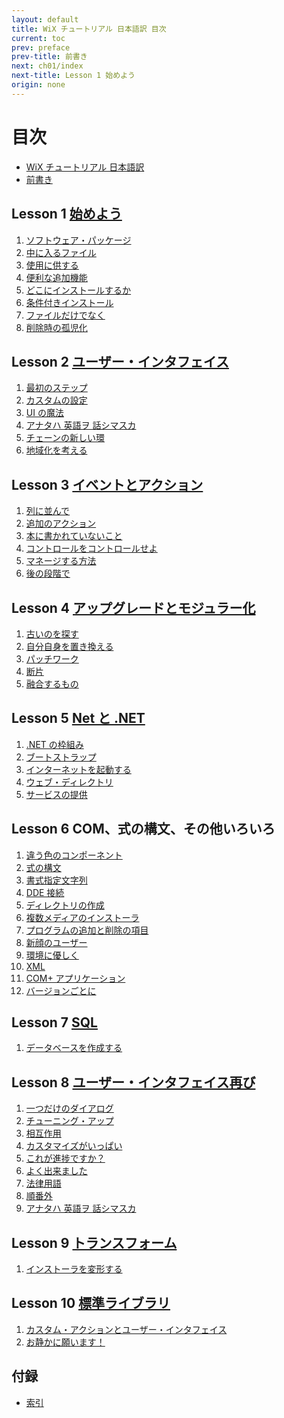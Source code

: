 ```yaml
---
layout: default
title: WiX チュートリアル 日本語訳 目次
current: toc
prev: preface
prev-title: 前書き
next: ch01/index
next-title: Lesson 1 始めよう
origin: none
---
```

# 目次

- [WiX チュートリアル 日本語訳](index.html)
- [前書き](preface.html)

## Lesson 1 [始めよう](ch01/index.html)

1. [ソフトウェア・パッケージ](ch01/01-the-software-package.html)
2. [中に入るファイル](ch01/02-the-files-inside.html)
3. [使用に供する](ch01/03-putting-it-to-use.html)
4. [便利な追加機能](ch01/04-useful-extras.html)
5. [どこにインストールするか](ch01/05-where-to-install.html)
6. [条件付きインストール](ch01/06-conditional-installation.html)
7. [ファイルだけでなく](ch01/07-beyond-files.html)
8. [削除時の孤児化](ch01/08-orphaned-on-removal.html)

## Lesson 2 [ユーザー・インタフェイス](ch02/index.html)

1. [最初のステップ](ch02/01-first-steps.html)
2. [カスタムの設定](ch02/02-custom-settings.html)
3. [UI の魔法](ch02/03-ui-wizardry)
4. [アナタハ 英語ヲ 話シマスカ](ch02/04-do-you-speak-english)
5. [チェーンの新しい環](ch02/05-new-link-in-the-chain)
6. [地域化を考える](ch02/06-think-localized)

## Lesson 3 [イベントとアクション](ch03/index.html)

1. [列に並んで](ch03/01-queueing-up.html)
2. [追加のアクション](ch03/02-extra-actions.html)
3. [本に書かれていないこと](ch03/03-whats-not-in-the-book.html)
4. [コントロールをコントロールせよ](ch03/04-control-your-controls.html)
5. [マネージする方法](ch03/05-how-to-manage.html)
6. [後の段階で](ch03/06-at-a-later-stage.html)

## Lesson 4 [アップグレードとモジュラー化](ch04/index.html)

1. [古いのを探す](ch04/01-checking-for-oldies)
2. [自分自身を置き換える](ch04/02-replacing-ourselves)
3. [パッチワーク](ch04/03-patchwork)
4. [断片](ch04/04-fragments)
5. [融合するもの](ch04/05-mergers)

## Lesson 5 [Net と .NET](ch05/index.html)

1. [.NET の枠組み](ch05/01-framed-by-net.html)
2. [ブートストラップ](ch05/02-bootstrapping.html)
3. [インターネットを起動する](ch05/03-launch-the-internet.html)
4. [ウェブ・ディレクトリ](ch05/04-web-directory.html)
5. [サービスの提供](ch05/05-services-rendered.html)

## Lesson 6 COM、式の構文、その他いろいろ

1. [違う色のコンポーネント](ch06/01-components-of-a-different-color.html)
2. [式の構文](ch06/02-expression-syntax.html)
3. [書式指定文字列](ch06/03-formatted-strings.html)
4. [DDE 接続](ch06/04-dde-connections.html)
5. [ディレクトリの作成](ch06/05-creating-directories.html)
6. [複数メディアのインストーラ](ch06/06-multi-media-installations.html)
7. [プログラムの追加と削除の項目](ch06/07-add-or-remove-programs-entries.html)
8. [新顔のユーザー](ch06/08-new-user-on-the-block.html)
9. [環境に優しく](ch06/09-environmentally-friendly.html)
10. [XML](ch06/10-xml.html)
11. [COM+ アプリケーション](ch06/11-complus-applications.html)
12. [バージョンごとに](ch06/12-version-by-version.html)

## Lesson 7 [SQL]()

1. [データベースを作成する]()

## Lesson 8 [ユーザー・インタフェイス再び]()

1. [一つだけのダイアログ]()
2. [チューニング・アップ]()
3. [相互作用]()
4. [カスタマイズがいっぱい]()
5. [これが進捗ですか？]()
6. [よく出来ました]()
7. [法律用語]()
8. [順番外]()
9. [アナタハ 英語ヲ 話シマスカ]()

## Lesson 9 [トランスフォーム]()

1. [インストーラを変形する]()

## Lesson 10 [標準ライブラリ]()

1. [カスタム・アクションとユーザー・インタフェイス]()
2. [お静かに願います！]()

## 付録

- [索引]()